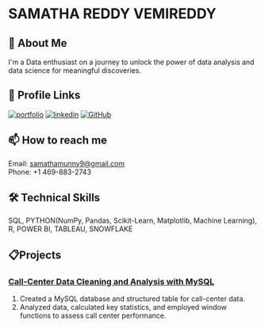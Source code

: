 # SAMATHA REDDY VEMIREDDY

## 🚀 About Me
I'm a Data enthusiast on a journey to unlock the power of data analysis and data science for meaningful discoveries.

## 🔗 Profile Links
[![portfolio](https://img.shields.io/badge/my_portfolio-000?style=for-the-badge&logo=ko-fi&logoColor=white)](https://samathareddyvemireddy.github.io/SamathaReddyVemireddy/)
[![linkedin](https://img.shields.io/badge/linkedin-0A66C2?style=for-the-badge&logo=linkedin&logoColor=white)](https://www.linkedin.com/in/samatha-reddy-vemireddy/)
[![GitHub](https://img.shields.io/badge/GitHub-181717?style=for-the-badge&logo=github&logoColor=white)](https://github.com/SamathaReddyVemireddy)

## 📫 How to reach me
Email: samathamunny9@gmail.com  
Phone: +1 469-883-2743

## 🛠 Technical Skills
SQL, PYTHON(NumPy, Pandas, Scikit-Learn, Matplotlib, Machine Learning), R, POWER BI, TABLEAU, SNOWFLAKE

## 📋Projects
### [Call-Center Data Cleaning and Analysis with MySQL](https://github.com/SamathaReddyVemireddy/Call-Center-Data-Cleaning-and-Analysis-with-MySQL)
1. Created a MySQL database and structured table for call-center data.
2. Analyzed data, calculated key statistics, and employed window functions to assess call center performance.
